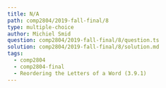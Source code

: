```yaml
---
title: N/A
path: comp2804/2019-fall-final/8
type: multiple-choice
author: Michiel Smid
question: comp2804/2019-fall-final/8/question.ts
solution: comp2804/2019-fall-final/8/solution.md
tags:
  - comp2804
  - comp2804-final
  - Reordering the Letters of a Word (3.9.1)
---
```

